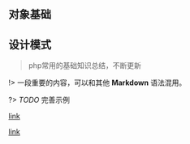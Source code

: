 ## 对象基础




## 设计模式


> php常用的基础知识总结，不断更新

!> 一段重要的内容，可以和其他 **Markdown** 语法混用。


?> *TODO* 完善示例

[link](/demo/)

[link](/demo/ ":ignore")
